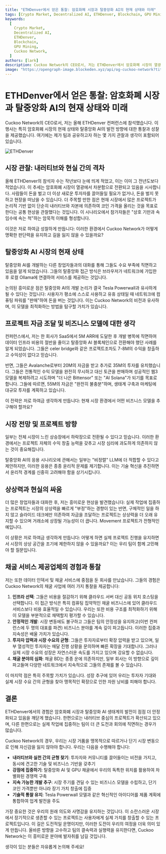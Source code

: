 ```yaml
---
title: "ETHDenver에서 얻은 통찰: 암호화폐 시장과 탈중앙화 AI의 현재 상태와 미래"
tags: [Crypto Market, Decentralized AI, ETHDenver, Blockchain, GPU Mining]
keywords:
  [
    Crypto Market,
    Decentralized AI,
    ETHDenver,
    Blockchain,
    GPU Mining,
    Cuckoo Network,
  ]
authors: [lark]
description: Cuckoo Network의 CEO로서, 저는 ETHDenver에서 암호화폐 시장의 열광에서 차분함으로의 전환과 탈중앙화 AI의 현재 상태와 미래 방향을 관찰했습니다. 이 글은 시장 내러티브와 현실 간의 격차, 프로젝트 자금 조달 전략, 기술 혁신에서 윤리적 경계를 유지하는 방법을 탐구합니다.
image: "https://opengraph-image.blockeden.xyz/api/og-cuckoo-network?title=ETHDenver%EC%97%90%EC%84%9C%20%EC%96%B4%EB%8A%94%20%ED%86%B5%EC%B0%B0%3A%20%EC%95%94%ED%98%B8%ED%99%94%ED%8F%90%20%EC%8B%9C%EC%9E%A5%EA%B3%BC%20%ED%83%88%EC%A4%91%EC%95%99%ED%99%94%20AI%EC%9D%98%20%ED%98%84%EC%9E%AC%20%EC%83%81%ED%83%9C%EC%99%80%20%EB%AF%B8%EB%9E%98"
---
```


# ETHDenver에서 얻은 통찰: 암호화폐 시장과 탈중앙화 AI의 현재 상태와 미래

Cuckoo Network의 CEO로서, 저는 올해 ETHDenver 컨퍼런스에 참석했습니다. 이 행사는 특히 암호화폐 시장의 현재 상태와 탈중앙화 AI의 발전 방향에 대한 통찰과 성찰을 제공했습니다. 여기에는 제가 팀과 공유하고자 하는 몇 가지 관찰과 생각이 포함되어 있습니다.

![ETHDenver](https://opengraph-image.blockeden.xyz/api/og-cuckoo-network?title=ETHDenver%EC%97%90%EC%84%9C%20%EC%96%B4%EB%8A%94%20%ED%86%B5%EC%B0%B0%3A%20%EC%95%94%ED%98%B8%ED%99%94%ED%8F%90%20%EC%8B%9C%EC%9E%A5%EA%B3%BC%20%ED%83%88%EC%A4%91%EC%95%99%ED%99%94%20AI%EC%9D%98%20%ED%98%84%EC%9E%AC%20%EC%83%81%ED%83%9C%EC%99%80%20%EB%AF%B8%EB%9E%98)

## 시장 관찰: 내러티브와 현실 간의 격차

올해 ETHDenver의 참석자 수는 작년보다 눈에 띄게 적었고, 이는 이미 그 전년도보다 적었습니다. 이 추세는 암호화폐 시장이 열광에서 차분함으로 전환되고 있음을 시사합니다. 사람들이 돈을 벌고 더 이상 새로운 투자자를 끌어들일 필요가 없거나, 돈을 벌지 못하고 현장을 떠났을 수 있습니다. 더 주목할 만한 점은 현재 시장에서 많은 프로젝트가 논리적 기반 없이 단순히 내러티브와 자본에 의존하여 코인 가격을 올리는 것을 목표로 한다는 공통 현상을 관찰했다는 것입니다. 이 시나리오에서 참가자들은 "상호 기만과 속임수에 속는 척"하는 암묵적 이해를 형성합니다.

이것은 저로 하여금 성찰하게 만듭니다: 이러한 환경에서 Cuckoo Network가 어떻게 명확한 판단력을 유지하고 길을 잃지 않을 수 있을까요?

## 탈중앙화 AI 시장의 현재 상태

탈중앙화 AI를 개발하는 다른 창업자들과의 대화를 통해 그들도 수요 부족에 직면하고 있음을 알게 되었습니다. 그들의 탈중앙화 접근 방식은 브라우저가 네트워크에 가입한 후 로컬 Ollama에 연결하여 서비스를 제공하는 것입니다.

논의된 흥미로운 점은 탈중앙화 AI의 개발 논리가 결국 Tesla Powerwall과 유사하게 될 수 있다는 것입니다: 사용자가 평소에 스스로 사용하고 유휴 상태일 때 네트워크에 컴퓨팅 파워를 "판매"하여 돈을 버는 것입니다. 이는 Cuckoo Network의 비전과 유사하며, 이 모델을 최적화하는 방법을 탐구할 가치가 있습니다.

## 프로젝트 자금 조달 및 비즈니스 모델에 대한 생각

컨퍼런스에서, 저는 한 회사가 SaaS에서 5M ARR에 도달한 후 개발 병목에 직면하여 데이터 인프라 비용의 절반을 줄이고 탈중앙화 AI 블록체인으로 전환해야 했던 사례를 알게 되었습니다. 그들은 celer bridge와 같은 프로젝트조차도 7-8M의 수익을 창출하고 수익성이 없다고 믿습니다.

반면, 그들은 Avalanche로부터 20M의 자금을 받고 추가로 35M의 투자를 유치했습니다. 그들은 전통적인 수익 모델을 완전히 무시하고 대신 토큰을 판매하며 성공적인 웹3 모델을 복제하려고 시도하며 "더 나은 Bittensor" 또는 "AI Solana"가 되기를 목표로 합니다. 그들에 따르면, 55M의 자금은 "완전히 불충분"하며, 생태계 구축과 마케팅에 대규모 투자를 계획하고 있습니다.

이 전략은 저로 하여금 생각하게 만듭니다: 현재 시장 환경에서 어떤 비즈니스 모델을 추구해야 할까요?

## 시장 전망 및 프로젝트 방향

일부는 전체 시장이 느린 상승장에서 하락장으로 전환될 수 있다고 믿습니다. 이러한 환경에서는 프로젝트 자체의 수익 창출 능력을 갖추고 시장 심리에 과도하게 의존하지 않는 것이 중요해집니다.

탈중앙화 AI의 응용 시나리오에 관해서는 일부는 "비정렬" LLM에 더 적합할 수 있다고 제안하지만, 이러한 응용은 종종 윤리적 문제를 제기합니다. 이는 기술 혁신을 추진하면서 윤리적 경계를 신중히 고려해야 함을 상기시킵니다.

## 상상력과 현실의 싸움

더 많은 창업자들과 대화한 후, 저는 흥미로운 현상을 발견했습니다: 실제 작업에 집중하는 프로젝트는 시장의 상상력을 빠르게 "부정"하는 경향이 있는 반면, 구체적인 일을 하지 않고 슬라이드 데크에만 의존하여 자금을 조달하는 프로젝트는 상상력을 더 오래 유지할 수 있으며 거래소에 상장될 가능성이 더 큽니다. Movement 프로젝트가 전형적인 예입니다.

이 상황은 저로 하여금 생각하게 만듭니다: 어떻게 하면 실제 프로젝트 진행을 유지하면서 시장의 상상 공간을 조기에 제한하지 않을 수 있을까요? 이는 우리 팀이 함께 고민해야 할 질문입니다.

## 채굴 서비스 제공업체의 경험과 통찰

저는 또한 데이터 인덱서 및 채굴 서비스에 중점을 둔 회사를 만났습니다. 그들의 경험은 Cuckoo Network의 채굴 사업에 여러 가지 통찰을 제공합니다:

1. **인프라 선택**: 그들은 비용을 절감하기 위해 클라우드 서버 대신 공동 위치 호스팅을 선택합니다. 이 접근 방식은 특히 컴퓨팅 집약적인 채굴 비즈니스에 있어 클라우드 서비스보다 비용 효율적일 수 있습니다. 우리는 또한 비용 구조를 최적화하기 위해 이 모델을 부분적으로 채택할지 평가할 수 있습니다.
2. **안정적인 개발**: 시장 변동에도 불구하고 그들은 팀의 안정성을 유지하고(이번 컨퍼런스에 두 명의 대표를 파견) 비즈니스 분야를 계속 깊이 파고듭니다. 이러한 집중과 지속성은 배울 가치가 있습니다.
3. **투자자 압력과 시장 수요의 균형**: 그들은 투자자로부터 확장 압력을 받고 있으며, 일부 열성적인 투자자는 매달 진행 상황을 문의하며 빠른 확장을 기대합니다. 그러나 실제 시장 수요의 성장은 자연스러운 속도를 가지고 있으며 강요할 수 없습니다.
4. **채굴 분야의 심화**: 채굴 BD는 종종 운에 의존하지만, 일부 회사는 이 방향으로 깊이 파고들며 다양한 네트워크에서 지속적으로 그들의 존재를 볼 수 있습니다.

이 마지막 점은 특히 주목할 가치가 있습니다. 성장 추구에 있어 우리는 투자자 기대와 실제 시장 수요 간의 균형을 찾아 맹목적인 확장으로 인한 자원 낭비를 피해야 합니다.

## 결론

ETHDenver에서의 경험은 암호화폐 시장과 탈중앙화 AI 생태계의 발전이 점점 더 안정화되고 있음을 깨닫게 했습니다. 한편으로는 내러티브 중심의 프로젝트가 확산되고 있으며, 다른 한편으로는 실제 작업에 집중하는 팀이 더 큰 도전과 회의에 직면하는 경우가 많습니다.

Cuckoo Network의 경우, 우리는 시장 거품을 맹목적으로 따르거나 단기 시장 변동으로 인해 자신감을 잃지 않아야 합니다. 우리는 다음을 수행해야 합니다:

- **내러티브와 실천 간의 균형 찾기**: 투자자와 커뮤니티를 끌어들이는 비전을 가지고, 동시에 견고한 기술 및 비즈니스 기반을 갖추기
- **강점에 집중하기**: 탈중앙화 AI 및 GPU 채굴에서 우리의 독특한 위치를 활용하여 차별화된 경쟁력 구축
- **지속 가능한 개발 추구**: 시장 주기를 견딜 수 있는 비즈니스 모델을 수립하고, 단기 코인 가격뿐만 아니라 장기 가치 창출에 집중
- **기술적 통찰 유지**: Tesla Powerwall 모델과 같은 혁신적인 아이디어를 제품 계획에 통합하여 업계 발전을 주도

가장 중요한 것은 우리의 원래 의도와 사명감을 유지하는 것입니다. 이 소란스러운 시장에서 장기적으로 생존할 수 있는 프로젝트는 사용자에게 실제 가치를 창출할 수 있는 프로젝트입니다. 이 길은 도전적일 운명이지만, 이러한 도전이 우리의 여정을 더욱 의미 있게 만듭니다. 올바른 방향을 고수하고 팀의 결속력과 실행력을 유지한다면, Cuckoo Network는 이 흥미로운 분야에 발자취를 남길 것입니다.

생각이 있는 분들은 자유롭게 논의해 주세요!